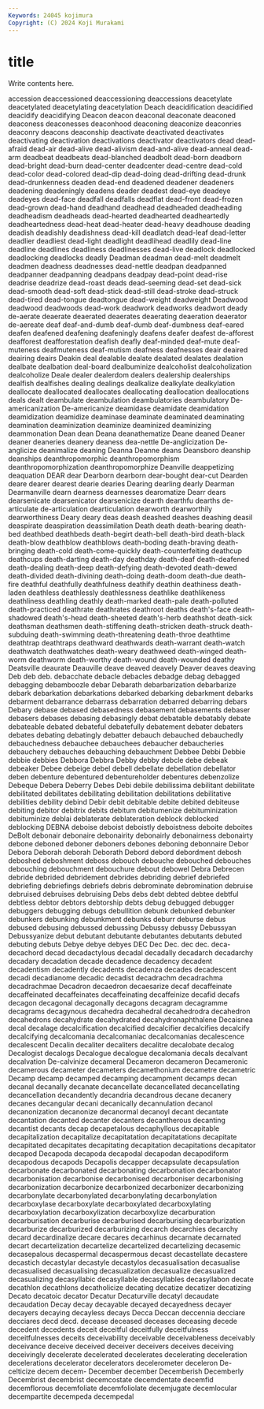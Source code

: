 ```yaml
---
Keywords: 24045 kojimura
Copyright: (C) 2024 Koji Murakami
---
```


# title

Write contents here.



accession deaccessioned deaccessioning deaccessions deacetylate deacetylated deacetylating deacetylation
Deach deacidification deacidified deacidify deacidifying Deacon deacon deaconal deaconate deaconed
deaconess deaconesses deaconhood deaconing deaconize deaconries deaconry deacons deaconship deactivate
deactivated deactivates deactivating deactivation deactivations deactivator deactivators dead dead-afraid dead-air
dead-alive dead-alivism dead-and-alive dead-anneal dead-arm deadbeat deadbeats dead-blanched deadbolt dead-born
deadborn dead-bright dead-burn dead-center deadcenter dead-centre dead-cold dead-color dead-colored dead-dip
dead-doing dead-drifting dead-drunk dead-drunkenness deaden dead-end deadened deadener deadeners deadening
deadeningly deadens deader deadest dead-eye deadeye deadeyes dead-face deadfall deadfalls
deadflat dead-front dead-frozen dead-grown dead-hand deadhand deadhead deadheaded deadheading deadheadism
deadheads dead-hearted deadhearted deadheartedly deadheartedness dead-heat dead-heater dead-heavy deadhouse deading
deadish deadishly deadishness dead-kill deadlatch dead-leaf dead-letter deadlier deadliest dead-light
deadlight deadlihead deadlily dead-line deadline deadlines deadliness deadlinesses dead-live deadlock
deadlocked deadlocking deadlocks deadly Deadman deadman dead-melt deadmelt deadmen deadness
deadnesses dead-nettle deadpan deadpanned deadpanner deadpanning deadpans deadpay dead-point dead-rise
deadrise deadrize dead-roast deads dead-seeming dead-set dead-sick dead-smooth dead-soft dead-stick
dead-still dead-stroke dead-struck dead-tired dead-tongue deadtongue dead-weight deadweight Deadwood deadwood
deadwoods dead-work deadwork deadworks deadwort deady de-aerate deaerate deaerated deaerates
deaerating deaeration deaerator de-aereate deaf deaf-and-dumb deaf-dumb deaf-dumbness deaf-eared deafen
deafened deafening deafeningly deafens deafer deafest de-afforest deafforest deafforestation deafish
deafly deaf-minded deaf-mute deaf-muteness deafmuteness deaf-mutism deafness deafnesses deair deaired
deairing deairs Deakin deal dealable dealate dealated dealates dealation dealbate
dealbation deal-board dealbuminize dealcoholist dealcoholization dealcoholize Deale dealer dealerdom dealers
dealership dealerships dealfish dealfishes dealing dealings dealkalize dealkylate dealkylation deallocate
deallocated deallocates deallocating deallocation deallocations deals dealt deambulate deambulation deambulatories
deambulatory De-americanization De-americanize deamidase deamidate deamidation deamidization deamidize deaminase deaminate
deaminated deaminating deamination deaminization deaminize deaminized deaminizing deammonation Dean dean
Deana deanathematize Deane deaned Deaner deaner deaneries deanery deaness dea-nettle
De-anglicization De-anglicize deanimalize deaning Deanna Deanne deans Deansboro deanship deanships
deanthropomorphic deanthropomorphism deanthropomorphization deanthropomorphize Deanville deappetizing deaquation DEAR dear Dearborn
dearborn dear-bought dear-cut Dearden deare dearer dearest dearie dearies Dearing
dearling dearly Dearman Dearmanville dearn dearness dearnesses dearomatize Dearr dears
dearsenicate dearsenicator dearsenicize dearth dearthfu dearths de-articulate de-articulation dearticulation dearworth
dearworthily dearworthiness Deary deary deas deash deashed deashes deashing deasil
deaspirate deaspiration deassimilation Death death death-bearing death-bed deathbed deathbeds death-begirt
death-bell death-bird death-black death-blow deathblow deathblows death-boding death-braving death-bringing death-cold
death-come-quickly death-counterfeiting deathcup deathcups death-darting death-day deathday death-deaf death-deafened death-dealing
death-deep death-defying death-devoted death-dewed death-divided death-divining death-doing death-doom death-due death-fire
deathful deathfully deathfulness deathify deathin deathiness death-laden deathless deathlessly deathlessness
deathlike deathlikeness deathliness deathling deathly death-marked death-pale death-polluted death-practiced deathrate
deathrates deathroot deaths death's-face death-shadowed death's-head death-sheeted death's-herb deathshot death-sick
deathsman deathsmen death-stiffening death-stricken death-struck death-subduing death-swimming death-threatening death-throe deathtime
deathtrap deathtraps deathward deathwards death-warrant death-watch deathwatch deathwatches death-weary deathweed
death-winged death-worm deathworm death-worthy death-wound death-wounded deathy Deatsville deaurate Deauville
deave deaved deavely Deaver deaves deaving Deb deb deb. debacchate
debacle debacles debadge debag debagged debagging debamboozle debar Debarath debarbarization
debarbarize debark debarkation debarkations debarked debarking debarkment debarks debarment debarrance
debarrass debarration debarred debarring debars Debary debase debased debasedness debasement
debasements debaser debasers debases debasing debasingly debat debatable debatably debate
debateable debated debateful debatefully debatement debater debaters debates debating debatingly
debatter debauch debauched debauchedly debauchedness debauchee debauchees debaucher debaucheries debauchery
debauches debauching debauchment Debbee Debbi Debbie debbie debbies Debbora Debbra
Debby debby debcle debe debeak debeaker Debee debeige debel debell
debellate debellation debellator deben debenture debentured debentureholder debentures debenzolize Debeque
Debera Deberry Debes Debi debile debilissima debilitant debilitate debilitated debilitates
debilitating debilitation debilitations debilitative debilities debility debind Debir debit debitable
debite debited debiteuse debiting debitor debitrix debits debitum debitumenize debituminization
debituminize deblai deblaterate deblateration deblock deblocked deblocking DEBNA deboise deboist
deboistly deboistness deboite deboites DeBolt debonair debonaire debonairity debonairly debonairness
debonairty debone deboned deboner deboners debones deboning debonnaire Debor Debora
Deborah deborah Deborath Debord debord debordment debosh deboshed deboshment deboss
debouch debouche debouched debouches debouching debouchment debouchure debout debowel Debra
Debrecen debride debrided debridement debrides debriding debrief debriefed debriefing debriefings
debriefs debris debrominate debromination debruise debruised debruises debruising Debs debs
debt debted debtee debtful debtless debtor debtors debtorship debts debug
debugged debugger debuggers debugging debugs debullition debunk debunked debunker debunkers
debunking debunkment debunks deburr deburse debus debused debusing debussed debussing
Debussy debussy Debussyan Debussyanize debut debutant debutante debutantes debutants debuted
debuting debuts Debye debye debyes DEC Dec Dec. dec dec.
deca- decachord decad decadactylous decadal decadally decadarch decadarchy decadary decadation
decade decadence decadency decadent decadentism decadently decadents decadenza decades decadescent
decadi decadianome decadic decadist decadrachm decadrachma decadrachmae Decadron decaedron decaesarize
decaf decaffeinate decaffeinated decaffeinates decaffeinating decaffeinize decafid decafs decagon decagonal
decagonally decagons decagram decagramme decagrams decagynous decahedra decahedral decahedrodra decahedron
decahedrons decahydrate decahydrated decahydronaphthalene Decaisnea decal decalage decalcification decalcified decalcifier
decalcifies decalcify decalcifying decalcomania decalcomaniac decalcomanias decalescence decalescent Decalin decaliter
decaliters decalitre decalobate decalog Decalogist decalogs Decalogue decalogue decalomania decals
decalvant decalvation De-calvinize decameral Decameron decameron Decameronic decamerous decameter decameters
decamethonium decametre decametric Decamp decamp decamped decamping decampment decamps decan
decanal decanally decanate decancellate decancellated decancellating decancellation decandently decandria decandrous
decane decanery decanes decangular decani decanically decannulation decanol decanonization decanonize
decanormal decanoyl decant decantate decantation decanted decanter decanters decantherous decanting
decantist decants decap decapetalous decaphyllous decapitable decapitalization decapitalize decapitatation decapitatations
decapitate decapitated decapitates decapitating decapitation decapitations decapitator decapod Decapoda decapoda
decapodal decapodan decapodiform decapodous decapods Decapolis decapper decapsulate decapsulation decarbonate
decarbonated decarbonating decarbonation decarbonator decarbonisation decarbonise decarbonised decarboniser decarbonising decarbonization
decarbonize decarbonized decarbonizer decarbonizing decarbonylate decarbonylated decarbonylating decarbonylation decarboxylase decarboxylate
decarboxylated decarboxylating decarboxylation decarboxylization decarboxylize decarburation decarburisation decarburise decarburised decarburising
decarburization decarburize decarburized decarburizing decarch decarchies decarchy decard decardinalize decare
decares decarhinus decarnate decarnated decart decartelization decartelize decartelized decartelizing decasemic
decasepalous decaspermal decaspermous decast decastellate decastere decastich decastylar decastyle decastylos
decasualisation decasualise decasualised decasualising decasualization decasualize decasualized decasualizing decasyllabic decasyllable
decasyllables decasyllabon decate decathlon decathlons decatholicize decating decatize decatizer decatizing
Decato decatoic decator Decatur Decaturville decatyl decaudate decaudation Decay decay
decayable decayed decayedness decayer decayers decaying decayless decays Decca Deccan
deccennia decciare decciares decd decd. decease deceased deceases deceasing decede
decedent decedents deceit deceitful deceitfully deceitfulness deceitfulnesses deceits deceivability deceivable
deceivableness deceivably deceivance deceive deceived deceiver deceivers deceives deceiving deceivingly
decelerate decelerated decelerates decelerating deceleration decelerations decelerator decelerators decelerometer deceleron
De-celticize decem decem- December december Decemberish Decemberly Decembrist decembrist decemcostate
decemdentate decemfid decemflorous decemfoliate decemfoliolate decemjugate decemlocular decempartite decempeda decempedal
